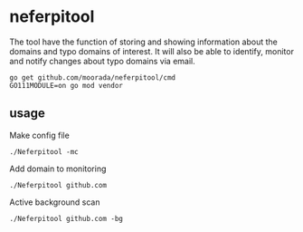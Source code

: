 # neferpitool
The tool have the function of storing and showing information about the domains and typo domains of interest. It will also be able to identify, monitor and notify changes about typo domains via email.



```
go get github.com/moorada/neferpitool/cmd
GO111MODULE=on go mod vendor
```

## usage
Make config file
```
./Neferpitool -mc

```
Add domain to monitoring
```
./Neferpitool github.com

```
Active background scan
```
./Neferpitool github.com -bg

```
